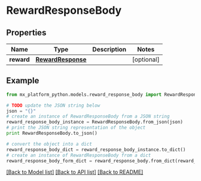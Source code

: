 # RewardResponseBody


## Properties
Name | Type | Description | Notes
------------ | ------------- | ------------- | -------------
**reward** | [**RewardResponse**](RewardResponse.md) |  | [optional] 

## Example

```python
from mx_platform_python.models.reward_response_body import RewardResponseBody

# TODO update the JSON string below
json = "{}"
# create an instance of RewardResponseBody from a JSON string
reward_response_body_instance = RewardResponseBody.from_json(json)
# print the JSON string representation of the object
print RewardResponseBody.to_json()

# convert the object into a dict
reward_response_body_dict = reward_response_body_instance.to_dict()
# create an instance of RewardResponseBody from a dict
reward_response_body_form_dict = reward_response_body.from_dict(reward_response_body_dict)
```
[[Back to Model list]](../README.md#documentation-for-models) [[Back to API list]](../README.md#documentation-for-api-endpoints) [[Back to README]](../README.md)



